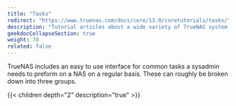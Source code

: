 ```yaml
---
title: "Tasks"
redirect: "https://www.truenas.com/docs/core/13.0/coretutorials/tasks/"
description: "Tutorial articles about a wide variety of TrueNAS system tasks."
geekdocCollapseSection: true
weight: 70
related: false
---
```


TrueNAS includes an easy to use interface for common tasks a sysadmin needs to preform on a NAS on a regular basis.  These can roughly be broken down into three groups.

{{< children depth="2" description="true" >}}
